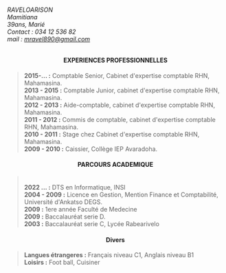 
###### RAVELOARISON <br> Mamitiana <br> 39ans, Marié <br> Contact : 034 12 536 82 <br> mail : mravel890@gmail.com

#### <center> EXPERIENCES PROFESSIONNELLES

>**2015-... :** Comptable Senior, Cabinet d'expertise comptable RHN, Mahamasina. <br>  **2013 - 2015 :** Comptable Junior, cabinet d'expertise comptable RHN, Mahamasina. <br> **2012 - 2013 :** Aide-comptable, cabinet d'expertise comptable RHN, Mahamasina. <br> **2011 - 2012 :** Commis de comptable, cabinet d'expertise comptable RHN, Mahamasina. <br> **2010 - 2011 :** Stage chez Cabinet d'expertise comptable RHN, Mahamasina. <br> **2009 - 2010 :**  Caissier, Collège IEP Avaradoha.

#### <center> PARCOURS ACADEMIQUE 
> <br> **2022 ... :** DTS en Informatique, INSI <br>**2004 - 2009 :** Licence en Gestion, Mention Finance et Comptabilité, Université d'Ankatso DEGS.  <br> **2009 :** 1ere année Faculté de Medecine <br>
**2009 :** Baccalauréat serie D. <br>
**2003 :** Baccalauréat serie C, Lycée Rabearivelo

#### <center> Divers
> **Langues étrangeres :** Français niveau C1, Anglais niveau B1 <br> **Loisirs :** Foot ball, Cuisiner






